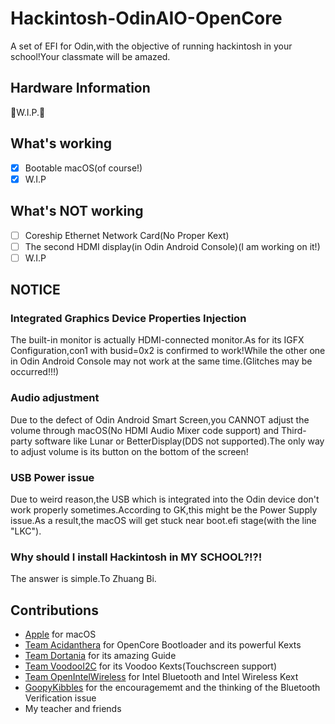 # Hackintosh-OdinAIO-OpenCore
A set of EFI for Odin,with the objective of running hackintosh in your school!Your classmate will be amazed.
## Hardware Information
👋W.I.P.🚧
## What's working
- [x] Bootable macOS(of course!)
- [x] W.I.P
## What's NOT working
- [ ] Coreship Ethernet Network Card(No Proper Kext)
- [ ] The second HDMI display(in Odin Android Console)(I am working on it!)
- [ ] W.I.P
## NOTICE

### Integrated Graphics Device Properties Injection
The built-in monitor is actually HDMI-connected monitor.As for its IGFX Configuration,con1 with busid=0x2 is confirmed to work!While the other one in Odin Android Console may not work at the same time.(Glitches may be occurred!!!)
### Audio adjustment
Due to the defect of Odin Android Smart Screen,you CANNOT adjust the volume through macOS(No HDMI Audio Mixer code support) and Third-party software like Lunar or BetterDisplay(DDS not supported).The only way to adjust volume is its button on the bottom of the screen!
### USB Power issue
Due to weird reason,the USB which is integrated into the Odin device don't work properly sometimes.According to GK,this might be the Power Supply issue.As a result,the macOS will get stuck near boot.efi stage(with the line "LKC").
### Why should I install Hackintosh in MY SCHOOL?!?!
The answer is simple.To Zhuang Bi.

## Contributions
- [Apple](https://www.apple.com) for macOS
- [Team Acidanthera](https://github.com/acidanthera) for OpenCore Bootloader and its powerful Kexts
- [Team Dortania](https://dortania.github.io) for its amazing Guide
- [Team VoodooI2C](https://github.com/VoodooI2C) for its Voodoo Kexts(Touchscreen support)
- [Team OpenIntelWireless](https://github.com/OpenIntelWireless) for Intel Bluetooth and Intel Wireless Kext
- [GoopyKibbles](https://github.com/GoopyKibbles) for the encouragememt and the thinking of the Bluetooth Verification issue
- My teacher and friends
